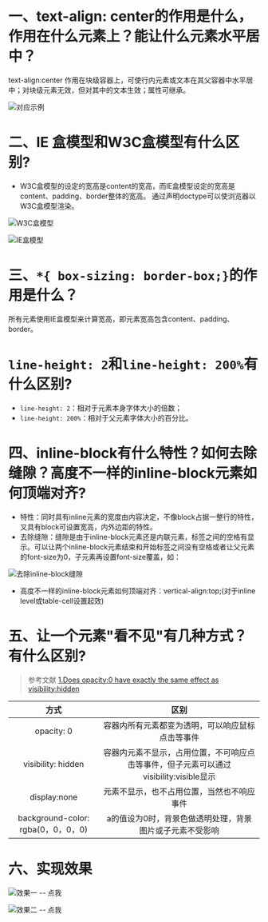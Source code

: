 # 一、text-align: center的作用是什么，作用在什么元素上？能让什么元素水平居中？
text-align:center 作用在块级容器上，可使行内元素或文本在其父容器中水平居中；对块级元素无效，但对其中的文本生效；属性可继承。

![[对应示例](http://js.jirengu.com/sajinoceqa/2/edit)](http://upload-images.jianshu.io/upload_images/5550805-a2ccd122c397e5d9.png?imageMogr2/auto-orient/strip%7CimageView2/2/w/1240)

# 二、IE 盒模型和W3C盒模型有什么区别?
* W3C盒模型的设定的宽高是content的宽高，而IE盒模型设定的宽高是content、padding、border整体的宽高。
通过声明doctype可以使浏览器以W3C盒模型渲染。

![W3C盒模型](http://upload-images.jianshu.io/upload_images/5550805-8b646fd8a442e47a.png?imageMogr2/auto-orient/strip%7CimageView2/2/w/1240)

![IE盒模型](http://upload-images.jianshu.io/upload_images/5550805-bc5a547325c3daa3.png?imageMogr2/auto-orient/strip%7CimageView2/2/w/1240)

# 三、`*{ box-sizing: border-box;}`的作用是什么？
所有元素使用IE盒模型来计算宽高，即元素宽高包含content、padding、border。

# `line-height: 2`和`line-height: 200%`有什么区别?
* `line-height: 2`：相对于元素本身字体大小的倍数；
* `line-height: 200%`：相对于父元素字体大小的百分比。

# 四、inline-block有什么特性？如何去除缝隙？高度不一样的inline-block元素如何顶端对齐?
* 特性：同时具有inline元素的宽度由内容决定，不像block占据一整行的特性，又具有block可设置宽高，内外边距的特性。
* 去除缝隙：缝隙是由于inline-block元素还是内联元素，标签之间的空格有显示。可以让两个inline-block元素结束和开始标签之间没有空格或者让父元素的font-size为0，子元素再设置font-size覆盖，如：

![去除inline-block缝隙](http://upload-images.jianshu.io/upload_images/5550805-ebed72be6da4b55b.png?imageMogr2/auto-orient/strip%7CimageView2/2/w/1240)
* 高度不一样的inline-block元素如何顶端对齐：vertical-align:top;(对于inline level或table-cell设置起效)

# 五、让一个元素"看不见"有几种方式？有什么区别?
>参考文献
[1.Does opacity:0 have exactly the same effect as visibility:hidden](http://stackoverflow.com/questions/272360/does-opacity0-have-exactly-the-same-effect-as-visibilityhidden)

|方式 |区别|
|:-:| :----------:|
|opacity: 0 | 容器内所有元素都变为透明，可以响应鼠标点击等事件 |
|visibility: hidden |容器内元素不显示，占用位置，不可响应点击等事件，但子元素可以通过visibility:visible显示|
| display:none |元素不显示，也不占用位置，当然也不响应事件|
|background-color: rgba(0，0，0，0) |a的值设为0时，背景色做透明处理，背景图片或子元素不受影响|

# 六、实现效果

![[效果一 -- 点我](http://js.jirengu.com/jayazojesi/2/edit)](http://upload-images.jianshu.io/upload_images/5550805-d421ad9f420acc79.png?imageMogr2/auto-orient/strip%7CimageView2/2/w/1240)

![[效果二 -- 点我](http://js.jirengu.com/cemegebivu/2/edit)](http://upload-images.jianshu.io/upload_images/5550805-7dd3c6d97da49bcd.png?imageMogr2/auto-orient/strip%7CimageView2/2/w/1240)
